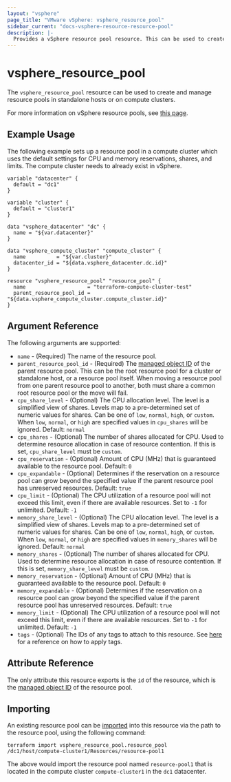 ```yaml
---
layout: "vsphere"
page_title: "VMware vSphere: vsphere_resource_pool"
sidebar_current: "docs-vsphere-resource-resource-pool"
description: |-
  Provides a vSphere resource pool resource. This can be used to create and manage resource pools.
---
```


# vsphere\_resource\_pool

The `vsphere_resource_pool` resource can be used to create and manage
resource pools in standalone hosts or on compute clusters.

For more information on vSphere resource pools, see [this
page][ref-vsphere-resource_pools].

[ref-vsphere-resource_pools]: https://docs.vmware.com/en/VMware-vSphere/6.5/com.vmware.vsphere.resmgmt.doc/GUID-60077B40-66FF-4625-934A-641703ED7601.html

## Example Usage

The following example sets up a resource pool in a compute cluster which uses
the default settings for CPU and memory reservations, shares, and limits. The
compute cluster needs to already exist in vSphere.  

```hcl
variable "datacenter" {
  default = "dc1"
}

variable "cluster" {
  default = "cluster1"
}

data "vsphere_datacenter" "dc" {
  name = "${var.datacenter}"
}

data "vsphere_compute_cluster" "compute_cluster" {
  name          = "${var.cluster}"
  datacenter_id = "${data.vsphere_datacenter.dc.id}"
}

resource "vsphere_resource_pool" "resource_pool" {
  name                    = "terraform-compute-cluster-test"
  parent_resource_pool_id = "${data.vsphere_compute_cluster.compute_cluster.id}"
}
```

## Argument Reference

The following arguments are supported:

* `name` - (Required) The name of the resource pool.
* `parent_resource_pool_id` - (Required) The [managed object ID][docs-about-morefs]
  of the parent resource pool. This can be the root resource pool for a cluster
  or standalone host, or a resource pool itself. When moving a resource pool
  from one parent resource pool to another, both must share a common root
  resource pool or the move will fail.
* `cpu_share_level` - (Optional) The CPU allocation level. The level is a
  simplified view of shares. Levels map to a pre-determined set of numeric
  values for shares. Can be one of `low`, `normal`, `high`, or `custom`. When
  `low`, `normal`, or `high` are specified values in `cpu_shares` will be
  ignored.  Default: `normal`
* `cpu_shares` - (Optional) The number of shares allocated for CPU. Used to
  determine resource allocation in case of resource contention. If this is set,
  `cpu_share_level` must be `custom`.
* `cpu_reservation` - (Optional) Amount of CPU (MHz) that is guaranteed
  available to the resource pool. Default: `0`
* `cpu_expandable` - (Optional) Determines if the reservation on a resource
  pool can grow beyond the specified value if the parent resource pool has
  unreserved resources. Default: `true`
* `cpu_limit` - (Optional) The CPU utilization of a resource pool will not exceed
  this limit, even if there are available resources. Set to `-1` for unlimited.
  Default: `-1`
* `memory_share_level` - (Optional) The CPU allocation level. The level is a
  simplified view of shares. Levels map to a pre-determined set of numeric
  values for shares. Can be one of `low`, `normal`, `high`, or `custom`. When
  `low`, `normal`, or `high` are specified values in `memory_shares` will be
  ignored.  Default: `normal`
* `memory_shares` - (Optional) The number of shares allocated for CPU. Used to
  determine resource allocation in case of resource contention. If this is set,
  `memory_share_level` must be `custom`.
* `memory_reservation` - (Optional) Amount of CPU (MHz) that is guaranteed
  available to the resource pool. Default: `0`
* `memory_expandable` - (Optional) Determines if the reservation on a resource
  pool can grow beyond the specified value if the parent resource pool has
  unreserved resources. Default: `true`
* `memory_limit` - (Optional) The CPU utilization of a resource pool will not exceed
  this limit, even if there are available resources. Set to `-1` for unlimited.
  Default: `-1`
* `tags` - (Optional) The IDs of any tags to attach to this resource. See
  [here][docs-applying-tags] for a reference on how to apply tags.

[docs-about-morefs]: /docs/providers/vsphere/index.html#use-of-managed-object-references-by-the-vsphere-provider
[docs-applying-tags]: /docs/providers/vsphere/r/tag.html#using-tags-in-a-supported-resource

## Attribute Reference

The only attribute this resource exports is the `id` of the resource, which is
the [managed object ID][docs-about-morefs] of the resource pool.

## Importing

An existing resource pool can be [imported][docs-import] into this resource via
the path to the resource pool, using the following command:

[docs-import]: https://www.terraform.io/docs/import/index.html

```
terraform import vsphere_resource_pool.resource_pool /dc1/host/compute-cluster1/Resources/resource-pool1
```

The above would import the resource pool named `resource-pool1` that is located
in the compute cluster `compute-cluster1` in the `dc1` datacenter.
